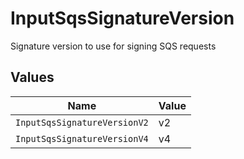 # InputSqsSignatureVersion

Signature version to use for signing SQS requests


## Values

| Name                         | Value                        |
| ---------------------------- | ---------------------------- |
| `InputSqsSignatureVersionV2` | v2                           |
| `InputSqsSignatureVersionV4` | v4                           |